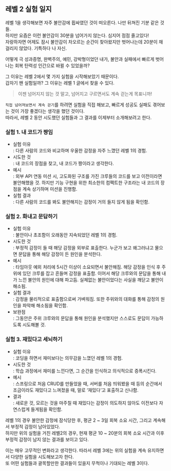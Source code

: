 ## 레벨 2 실험 일지

레벨 1을 생각해보면 자주 불안감에 휩싸였던 것이 떠오른다. 나만 뒤쳐진 기분 같은 것들.  
하지만 요즘은 이런 불안감이 30분을 넘어가지 않는다. 심지어 점점 줄고있다!   
자랑하자면 어제도 잠시 불안감이 차오르는 순간이 찾아왔지만 벗어나는데 20분이 채 걸리지 않았다. 기특하다 나 자신.

어떻게 극 성과증명, 완벽주의, 예민, 강박형이었던 내가, 불안과 실패에서 빠르게 벗어나는 회복 탄력성 인간으로 바뀔 수 있었을까?  

그 이유는 레벨 2에서 몇 가지 실험을 시작해보았기 때문이다.  
갑자기 왠 실험일까? 그 이유는 레벨 1 글에서 찾을 수 있다.  
> 이젠 넘어지지 않는 것 말고, 넘어지고 구르면서도 계속 걷는게 목표니까!

`직접 넘어져보면서 계속 걷기`를 하려면 실험을 직접 해보고, 빠르게 성공도 실패도 겪어보는 것이 가장 좋겠다는 생각을 했던 것이다.  
따라서, 레벨 2 동안 시도했던 실험들과 그 결과를 이제부터 소개해보려고 한다.

### 실험 1. 내 코드가 짱임
- 실험 이유  
  : 다른 사람의 코드와 비교하며 우울한 감정을 자주 느꼈던 레벨 1의 경험.
- 시도한 것  
  : 내 코드의 장점을 찾고, 내 코드가 짱이라고 생각한다.
- 예시  
  : 외부 API 연동 미션 시, 고도화된 구조를 가진 크루들의 코드를 보고 이전이라면 불안해했을 것. 하지만 기능 구현을 위한 최소한의 컴팩트한 구조라는 내 코드의 장점을 계속 상기하며 미션을 진행함.
- 실험 결과  
  : 다른 사람의 코드를 봐도 불안해지는 감정이 거의 들지 않게 됨을 확인함.

### 실험 2. 화내고 문답하기
- 실험 이유  
  : 불안이나 초조함이 오래동안 지속되었던 레벨 1의 경험.
- 시도한 것  
  : 부정적 감정이 들 때 해당 감정을 외부로 표출한다. 누군가 보고 왜그러냐고 물으면 문답을 통해 해당 감정이 든 원인을 분석한다.
- 예시  
  : 타임아웃 예외 처리에 5시간 이상이 소요되면서 불안해짐. 해당 감정을 인식 후 주위에 있던 크루를 잡고 흔들며 감정을 표출함. 이어서 해당 크루와의 문답을 통해 내가 느낀 불안의 원인에 대해 파고듬. 실체없는 불안이었다는 사실을 깨닫고 불안이 해소됨.
- 실험 결과  
  : 감정을 물리적으로 표출함으로써 가벼워짐. 또한 주위와의 대화를 통해 감정의 원인을 파악해 해소됨을 확인함.
- 보완점  
  : 그동안은 주위 크루와의 문답을 통해 원인을 분석했지만 스스로도 문답이 가능하도록 시도해볼 것.

### 실험 3. 재밌다고 세뇌하기
- 실험 이유  
  : 코딩을 하면서 재미보다는 의무감을 느꼈던 레벨 1의 경험.
- 시도한 것  
  : 학습 과정에서 재미를 느낀다면, 그 순간을 인식하고 의식적으로 증폭시킨다.
- 예시  
  : 스프링으로 처음 CRUD를 만들었을 때, 서버를 처음 띄워봤을 때 등의 순간에서 조금이라도 재밌다고 느껴졌을 때, 말로 ‘재밌다’고 표출하고 신나함.
- 결과  
  : 새로운 것, 모르는 것을 마주칠 때 재밌다는 감정이 의도하지 않아도 이전보다 자연스럽게 들게됨을 확인함.

레벨 1의 경우 불안한 감정에 잠식당한 후, 평균 2 ~ 3일 회복 소요 시간, 그리고 계속해서 부정적 감정이 남아있었다.  
하지만 위의 실험을 거친 레벨2의 경우, 현재 평균 10 ~ 20분의 회복 소요 시간과 이후 부정적 감정이 남지 않는 결과를 보이고 있다.  

이는 매우 고무적인 변화라고 생각한다. 따라서 레벨 3에는 위의 실험을 계속 유지하면서 다양한 실험을 시도해보고자 한다.   
또 어떤 실험들과 괄목할만한 결과들이 있을지 무척이나 기대되는 레벨 3이다.
